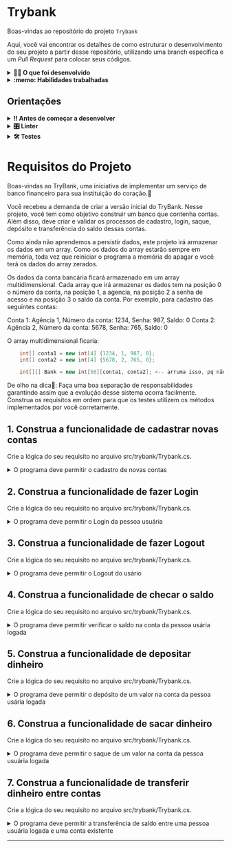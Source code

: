 # Trybank

Boas-vindas ao repositório do projeto `Trybank`

Aqui, você vai encontrar os detalhes de como estruturar o desenvolvimento do seu projeto a partir desse repositório, utilizando uma branch específica e um _Pull Request_ para colocar seus códigos.
  
<details>
<summary><strong>🧑‍💻 O que foi desenvolvido</strong></summary>

Já pensou em criar um sistema de um banco? Nesse projeto, eu criei uma aplicação para controlar contas bancárias bem como realizar as suas operações básicas de checar um saldo, depositar, sacar e transferir dinheiro.
Além disso, eu permiti com que nessa aplicação, você cadastre novas contas, faça login e logout no seu sistema.

</details>
  
<details>
  <summary><strong>:memo: Habilidades trabalhadas </strong></summary>

- Entender sobre as estruturas de array
- Realizar a conversão e manipulação de variáveis de diversos tipos
- Realizar operações aritméticas
- Construir algorítmos que implementem estruturas de controle
- Lançar exceções controladas.
</details>

## Orientações

<details>
  <summary><strong>‼️ Antes de começar a desenvolver</strong></summary><br />

  1. Clone o repositório

  2. Instale as dependências
  
  - Entre na pasta `src/`.
  - Execute o comando: `dotnet restore`.
  
  3. Crie uma branch a partir da branch `master`

  4. Adicione as mudanças ao _stage_ do Git e faça um `commit`

  5. Adicione a sua branch com o novo `commit` ao repositório remoto

  6. Crie um novo `Pull Request` _(PR)_

</details>

<details>
  <summary><strong>🎛 Linter</strong></summary><br />

  Usaremos o [NetAnalyzer](https://docs.microsoft.com/pt-br/dotnet/fundamentals/code-analysis/overview) para fazer a análise estática do seu código.

  Este projeto já vem com as dependências relacionadas ao _linter_ configuradas no arquivo `.csproj`.

  O analisador já é instalado pelo plugin da `Microsoft C#` no `VSCode`. Para isso, basta fazer o download do [plugin](https://marketplace.visualstudio.com/items?itemName=ms-dotnettools.csharp) e instalá-lo.
</details>

<details>
  <summary><strong>🛠 Testes</strong></summary><br />

  O .NET já possui sua própria plataforma de testes.
  
  Este projeto já vem configurado e com suas dependências.

  ### Executando todos os testes

  Para executar os testes com o .NET, execute o comando dentro do diretório do seu projeto `src/`.

  ```
  dotnet test
  ```

  ### Executando um teste específico

  Para executar um teste expecífico, basta executar o comando `dotnet test --filter Name~TestMethod1`.

  :warning: **Importante:** o comando irá executar testes cujo nome contém `TestMethod1`.

  :warning: **O avaliador automático não necessariamente avalia seu projeto na ordem em que os requisitos aparecem no readme. Isso acontece para deixar o processo de avaliação mais rápido. Então, não se assuste se isso acontecer, ok?**

  ### Outras opções para testes
  - Algumas opções que podem lhe ajudar são:
    -  `-?|-h|--help`: exibem a descrição completa de como utilizar o comando.
    -  `-t|--list-tests`: lista todos os testes, ao invés de executá-los.
    -  `-v|--verbosity <LEVEL>`: define o nível de detalhe na resposta dos testes.
      - `q | quiet`
      - `m | minimal`
      - `n | normal`
      - `d | detailed`
      - `diag | diagnostic`
      - Exemplo de uso: 
         ```
           dotnet test -v diag
         ```
         ou
         ```            
           dotnet test --verbosity=diagnostic
         ``` 
</details>


# Requisitos do Projeto

Boas-vindas ao TryBank, uma iniciativa de implementar um serviço de banco financeiro para sua instituição do coração.💚

Você recebeu a demanda de criar a versão inicial do TryBank. Nesse projeto, você tem como objetivo construir um banco que contenha contas. Além disso, deve criar e validar os processos de cadastro, login, saque, depósito e transferência do saldo dessas contas. 

Como ainda não aprendemos a persistir dados, este projeto irá armazenar os dados em um array. Como os dados do array estarão sempre em memória, toda vez que reiniciar o programa a memória do apagar e você terá os dados do array zerados.

Os dados da conta bancária ficará armazenado em um array multidimensional. Cada array que irá armazenar os dados tem na posição 0 o número da conta, na posição 1, a agencia, na posição 2 a senha de acesso e na posição 3 o saldo da conta. Por exemplo, para cadastro das seguintes contas:

Conta 1: Agência 1, Número da conta: 1234, Senha: 987, Saldo: 0
Conta 2: Agência 2, Número da conta: 5678, Senha: 765, Saldo: 0

O array multidimensional ficaria:

```csharp
    int[] conta1 = new int[4] {1234, 1, 987, 0};
    int[] conta2 = new int[4] {5678, 2, 765, 0};

    int[][] Bank = new int[50][conta1, conta2]; <-- arruma isso, pq não sei como faz.
```

De olho na dica👀: Faça uma boa separação de responsabilidades garantindo assim que a evolução desse sistema ocorra facilmente. Construa os requisitos em ordem para que os testes utilizem os métodos implementados por você corretamente.
 

## 1. Construa a funcionalidade de cadastrar novas contas

Crie a lógica do seu requisito no arquivo src/trybank/Trybank.cs.

<details>
  <summary>O programa deve permitir o cadastro de novas contas</summary><br />

Crie esse requisito na função `RegisterAccount()`

Se essa combinação de **número e agência** já existir, você deverá lançar uma exceção do tipo `ArgumentException` com a mensagem `A conta já está sendo usada!`.

Caso contrário, a função deve armazenar os dados no array `Bank` na próxima posição disponível marcada por `registeredAccounts` com saldo 0;

Caso tudo corra bem, a função deve incrementar a variável registeredAccounts;

**O que será testado:**

Será testado que ao chamar o método implementado, o mesmo registre uma conta nova no array e incremente a variável `registeredAccounts`.


</details>

## 2. Construa a funcionalidade de fazer Login

Crie a lógica do seu requisito no arquivo src/trybank/Trybank.cs.

<details>
  <summary>O programa deve permitir o Login da pessoa usuária</summary><br />

Crie esse requisito na função `Login()`

O estado de pessoa usuária logada é controlado pela variável `Logged`


- **Se já houver uma pessoa usuária logada**, você deverá lançar uma exceção do tipo `AccessViolationException` com a mensagem `Usuário já está logado`


 **Caso contrário**, a função deve procurar por essa combinação de número e agência.

-   **Se encontrado e a senha for correta**, a função deve alterar o estado da variável `Logged` e armazenar a posição da pessoa usuária logada na variável `loggedUser` (será útil futuramente para as próximas funções, fica a dica!)

-   **Se encontrado e a senha for incorreta**, você deve lançar uma exceção do tipo `ArgumentException` com a mensagem `Senha incorreta`

-   Se não for encontrada a combinação de `número e agência`, você deve lançar uma exceção do tipo `ArgumentException`com a mensagem `Agência + Conta não encontrada`

**O que será testado:**

Será testado que ao chamar o método implementado, o mesmo registre o login caso o usuário exista e a senha esteja correta e lance os erros caso a senha esteja incorreta ou caso a combinação de agência e conta não exista.

</details>

## 3. Construa a funcionalidade de fazer Logout

Crie a lógica do seu requisito no arquivo src/trybank/Trybank.cs.

<details>
  <summary>O programa deve permitir o Logout do usário</summary><br />

Crie esse requisito na função `Logout()`

O estado de pessoa usuária logada é controlado pela variável `Logged`

**Se não houver uma pessoa usuária logada**, você deverá lançar uma exceção do tipo `AccessViolationException` com a mensagem `Usuário não está logado`

**Caso contrário**, a função deve alterar o estado da variável `Logged` e o índice de pessoa usuária `loggedUser` de volta para `-99`


**O que será testado:**

Será testado que ao chamar o método implementado, o mesmo faça o logout do usuário logado e lance um erro caso o usuário em questão não esteja logado.

</details>


## 4. Construa a funcionalidade de checar o saldo

Crie a lógica do seu requisito no arquivo src/trybank/Trybank.cs.

<details>
  <summary>O programa deve permitir verificar o saldo na conta da pessoa usária logada</summary><br />

Crie esse requisito na função `CheckBalance()`

**Se não houver uma pessoa usuária logada**, você deverá lançar uma exceção do tipo `AccessViolationException` com a mensagem `Usuário não está logado`

**Caso contrário**, a função deve retornar o saldo na conta da pessoa usuária logada.


**O que será testado:**

Será testado que ao chamar o método implementado, o mesmo mostre o saldo da conta e lance um erro caso o usuário em questão não esteja logado.

</details>

## 5. Construa a funcionalidade de depositar dinheiro

Crie a lógica do seu requisito no arquivo src/trybank/Trybank.cs.

<details>
  <summary>O programa deve permitir o depósito de um valor na conta da pessoa usária logada</summary><br />

Crie esse requisito na função `Deposit()`

**Se não houver uma pessoa usuária logada**, você deverá lançar uma exceção do tipo `AccessViolationException` com a mensagem `Usuário não está logado`

**Caso contrário**, a função deve adicionar o valor passado por parâmetro para o saldo da pessoa usuária logada.


**O que será testado:**

Será testado que ao chamar o método implementado, o mesmo aumente o saldo da conta e lance um erro caso o usuário em questão não esteja logado.


</details>

## 6. Construa a funcionalidade de sacar dinheiro

Crie a lógica do seu requisito no arquivo src/trybank/Trybank.cs.

<details>
  <summary>O programa deve permitir o saque de um valor na conta da pessoa usuária logada</summary><br />

Crie esse requisito na função `Withdraw()`

**Se não houver uma pessoa usuária logada**, você deverá lançar uma exceção do tpo `AccessViolationException`, com a mensagem `Usuário não está logado`

**Caso contrário**, a função deve retirar o valor passado por parâmetro para o saldo da pessoa usuária logada.
  Se o saldo da conta da pessoa usuária logada for insuficiente para fazer o saque, você deve lançar uma exceção do tipo `InvalidOperationException` com a mensagem `Saldo insuficiente`


**O que será testado:**

Será testado que ao chamar o método implementado, o mesmo diminua o saldo da conta e lance um erro caso o usuário em questão não esteja logado ou caso o saldo seja insuficiente.

</details>


## 7. Construa a funcionalidade de transferir dinheiro entre contas

Crie a lógica do seu requisito no arquivo src/trybank/Trybank.cs.

<details>
  <summary>O programa deve permitir a transferência de saldo entre uma pessoa usuária logada e uma conta existente</summary><br />

Crie esse requisito na função `Transfer(int destinationNumber, int destinationAgency, int value)()`

**Se não houver uma pessoa usuária logada**, você deverá lançar uma exceção do tipo `AccessViolationException`, com a mensagem `Usuário já está logado`

Se o saldo da conta da pessoa usuária logada for insuficiente para fazer a transferência, você deve lançar uma exceção do tipo `InvalidOperationException` com a mensagem `Saldo insuficiente`

**Caso contrário**, a função deve transferir o valor passado por parâmetro do saldo da pessoa usuária logada para o saldo da conta passada por parâmetro.


**O que será testado:**

Será testado que ao chamar o método implementado, o mesmo diminua o saldo da conta origem e aumente o saldo da conta destino no mesmo valor. Também será testado que o software lance um erro caso o usuário em questão não esteja logado ou caso o saldo seja insuficiente.

</details>

---

<!-- mdi versão 1.1 projeto ⚠️ não exclua esse comentário -->

